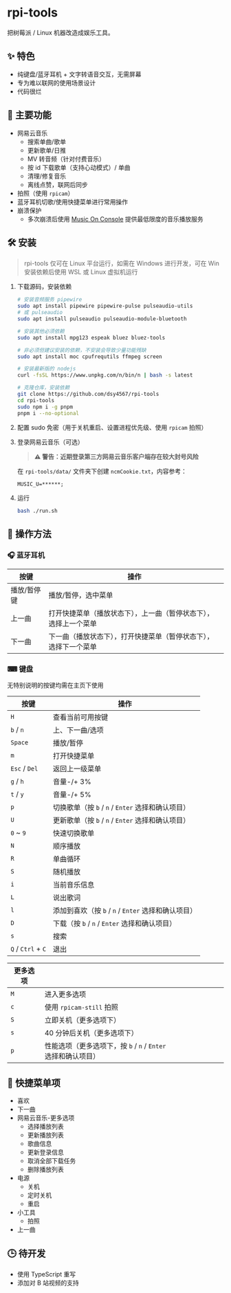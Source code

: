 # rpi-tools

把树莓派 / Linux 机器改造成娱乐工具。

## ✨ 特色

-   纯键盘/蓝牙耳机 + 文字转语音交互，无需屏幕
-   专为难以联网的使用场景设计
-   代码很烂

## 💩 主要功能

-   网易云音乐
    -   搜索单曲/歌单
    -   更新歌单/日推
    -   MV 转音频（针对付费音乐）
    -   按 id 下载歌单（支持心动模式）/ 单曲
    -   清理/修复音乐
    -   离线点赞，联网后同步
-   拍照（使用 `rpicam`）
-   蓝牙耳机切歌/使用快捷菜单进行常用操作
-   崩溃保护
    -   多次崩溃后使用 [Music On Console](https://github.com/jonsafari/mocp) 提供最低限度的音乐播放服务

## 🛠 安装

> rpi-tools 仅可在 Linux 平台运行，如需在 Windows 进行开发，可在 Win 安装依赖后使用 WSL 或 Linux 虚拟机运行

1. 下载源码，安装依赖

    ```bash
    # 安装音频服务 pipewire
    sudo apt install pipewire pipewire-pulse pulseaudio-utils
    # 或 pulseaudio
    sudo apt install pulseaudio pulseaudio-module-bluetooth

    # 安装其他必须依赖
    sudo apt install mpg123 espeak bluez bluez-tools

    # 非必须但建议安装的依赖，不安装会导致少量功能残缺
    sudo apt install moc cpufrequtils ffmpeg screen

    # 安装最新版的 nodejs
    curl -fsSL https://www.unpkg.com/n/bin/n | bash -s latest

    # 克隆仓库，安装依赖
    git clone https://github.com/dsy4567/rpi-tools
    cd rpi-tools
    sudo npm i -g pnpm
    pnpm i --no-optional
    ```

2. 配置 sudo 免密（用于关机重启、设置进程优先级、使用 `rpicam` 拍照）

3. 登录网易云音乐（可选）

    > **⚠ 警告：近期登录第三方网易云音乐客户端存在较大封号风险**

    在 `rpi-tools/data/` 文件夹下创建 `ncmCookie.txt`，内容参考：

    ```text
    MUSIC_U=******;
    ```

4. 运行

    ```bash
    bash ./run.sh
    ```

## 🕺 操作方法

### 🎧 蓝牙耳机

| 按键        | 操作                                                             |
| ----------- | ---------------------------------------------------------------- |
| 播放/暂停键 | 播放/暂停，选中菜单                                              |
| 上一曲      | 打开快捷菜单（播放状态下），上一曲（暂停状态下），选择上一个菜单 |
| 下一曲      | 下一曲（播放状态下），打开快捷菜单（暂停状态下），选择下一个菜单 |

### ⌨ 键盘

无特别说明的按键均需在主页下使用

| 按键               | 操作                                                |
| ------------------ | --------------------------------------------------- |
| `H`                | 查看当前可用按键                                    |
| `b` / `n`          | 上、下一曲/选项                                     |
| `Space`            | 播放/暂停                                           |
| `m`                | 打开快捷菜单                                        |
| `Esc` / `Del`      | 返回上一级菜单                                      |
| `g` / `h`          | 音量-/+ 3%                                         |
| `t` / `y`          | 音量-/+ 5%                                         |
| `p`                | 切换歌单（按 `b` / `n` / `Enter` 选择和确认项目）   |
| `U`                | 更新歌单（按 `b` / `n` / `Enter` 选择和确认项目）   |
| `0` ~ `9`          | 快速切换歌单                                        |
| `N`                | 顺序播放                                            |
| `R`                | 单曲循环                                            |
| `S`                | 随机播放                                            |
| `i`                | 当前音乐信息                                        |
| `L`                | 说出歌词                                            |
| `l`                | 添加到喜欢（按 `b` / `n` / `Enter` 选择和确认项目） |
| `D`                | 下载（按 `b` / `n` / `Enter` 选择和确认项目）          |
| `s`                | 搜索                                                |
| `Q` / `Ctrl` + `C` | 退出                                                |

| 更多选项 |                                                               |
| -------- | ------------------------------------------------------------- |
| `M`      | 进入更多选项                                                  |
| `c`      | 使用 `rpicam-still` 拍照                                      |
| `S`      | 立即关机（更多选项下）                                        |
| `s`      | 40 分钟后关机（更多选项下）                                   |
| `p`      | 性能选项（更多选项下，按 `b` / `n` / `Enter` 选择和确认项目） |

## 📄 快捷菜单项

-   喜欢
-   下一曲
-   网易云音乐-更多选项
    -   选择播放列表
    -   更新播放列表
    -   歌曲信息
    -   更新登录信息
    -   取消全部下载任务
    -   删除播放列表
-   电源
    -   关机
    -   定时关机
    -   重启
-   小工具
    -   拍照
-   上一曲

## 🕒 待开发

- 使用 TypeScript 重写
- 添加对 B 站视频的支持
